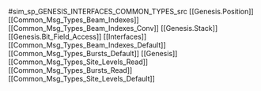 #sim_sp_GENESIS_INTERFACES_COMMON_TYPES_src
[[Genesis.Position]]
[[Common_Msg_Types_Beam_Indexes]]
[[Common_Msg_Types_Beam_Indexes_Conv]]
[[Genesis.Stack]]
[[Genesis.Bit_Field_Access]]
[[Interfaces]]
[[Common_Msg_Types_Beam_Indexes_Default]]
[[Common_Msg_Types_Bursts_Default]]
[[Genesis]]
[[Common_Msg_Types_Site_Levels_Read]]
[[Common_Msg_Types_Bursts_Read]]
[[Common_Msg_Types_Site_Levels_Default]]
